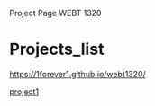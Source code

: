 Project Page WEBT 1320

<h1>Projects_list</h1>

https://1forever1.github.io/webt1320/

<a href="project1/index.html" target="_blank"> project1</a>
